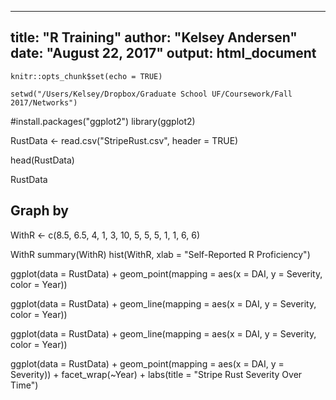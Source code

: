 

---
title: "R Training"
author: "Kelsey Andersen"
date: "August 22, 2017"
output: html_document
---

```{r setup, include=FALSE}
knitr::opts_chunk$set(echo = TRUE)
```

```{r set working directory}
setwd("/Users/Kelsey/Dropbox/Graduate School UF/Coursework/Fall 2017/Networks")
```

#install.packages("ggplot2")
library(ggplot2)

RustData <- read.csv("StripeRust.csv", header = TRUE)

head(RustData)

RustData

## Graph by 

WithR <- c(8.5, 6.5, 4, 1, 3, 10, 5, 5, 5, 1, 1, 6, 6)

WithR
summary(WithR)
hist(WithR, xlab = "Self-Reported R Proficiency")

ggplot(data = RustData) +
  geom_point(mapping = aes(x = DAI, y = Severity, color = Year))
  
ggplot(data = RustData) +
  geom_line(mapping = aes(x = DAI, y = Severity, color = Year))

ggplot(data = RustData) +
  geom_line(mapping = aes(x = DAI, y = Severity, color = Year))

ggplot(data = RustData) +
  geom_point(mapping = aes(x = DAI, y = Severity)) +
  facet_wrap(~Year) +
  labs(title = "Stripe Rust Severity Over Time")



